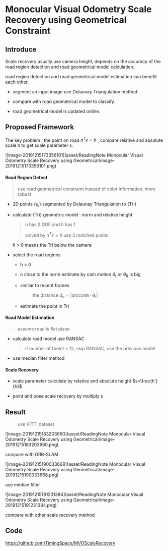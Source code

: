 # Monocular Visual Odometry Scale Recovery using Geometrical Constraint
## Introduce

Scale recovery usually use camera height, depends on the accuracy of the road region detection and road geometrical model calculation.

road region detection and road geometrical model estimation can benefit each other.

+ segment an input image use Delaunay Triangulation method.

+ compare with road geometrical model to classify.
+ road geometrical model is updated online.

## Proposed Framework

The key problem : the point on road $n^Tx=h$ , compare relative and absolute scale h to get scale parameter s.

![image-20191215173356101](asset/ReadingNote Monocular Visual Odometry Scale Recovery using Geometrical/image-20191215173356101.png)

#### Road Region Detect

> use road geometrical constraint instead of color information, more robust

+ 2D points {$u_i$} segmented by Delaunay Triangulation to {Tri}

+ calculate {Tri} geometric model : norm and relative height

  > n has 2 DOF and h has 1
  >
  > solved by  $n^Tx=h$ use 3 matched points

  h > 0 means the Tri below the camera

+ select the road regions

  + h > 0

  + n close to the norm estimate by cam motion $\theta_t$ or $\theta_R$ is big

  + similar to recent frames

    > the distance $d_n=|arccos\mathbf n \cdot \mathbf n_t|$

  + estimate the point in Tri

#### Road Model Estimation

> assume road is flat plane

+ calculate road model use RANSAC 

  > if number of fpoint < 12, skip RANSAC, use the previous model

+ use median filter method

#### Scale Recovery

+ scale parameter calculate by relative and absolute height $s=\frac{h'}{h}$ 

+ point and pose scale recovery by multiply s 

## Result

> use KITTI dataset

![image-20191215183203660](asset/ReadingNote Monocular Visual Odometry Scale Recovery using Geometrical/image-20191215183203660.png)

compare with ORB-SLAM

![image-20191215190033668](asset/ReadingNote Monocular Visual Odometry Scale Recovery using Geometrical/image-20191215190033668.png)

use median filter

![image-20191215191231384](asset/ReadingNote Monocular Visual Odometry Scale Recovery using Geometrical/image-20191215191231384.png)

compare with other scale recovery method



## Code

https://github.com/TimingSpace/MVOScaleRecovery





